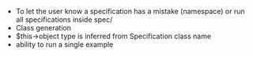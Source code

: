 * To let the user know a specification has a mistake (namespace) or run all specifications inside spec/
* Class generation
* $this->object type is inferred from Specification class name
* ability to run a single example
